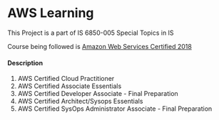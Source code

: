 # AWS Learning

This Project is a part of IS 6850-005 Special Topics in IS

Course being followed is [Amazon Web Services Certified 2018](https://www.udemy.com/aws-certified-associate-architect-developer-sysops-admin/learn/v4/overview)

#### Description

1. AWS Certified Cloud Practitioner
2. AWS Certified Associate Essentials
3. AWS Certified Developer Associate - Final Preparation
4. AWS Certified Architect/Sysops Essentials
5. AWS Certified SysOps Administrator Associate - Final Preparation

